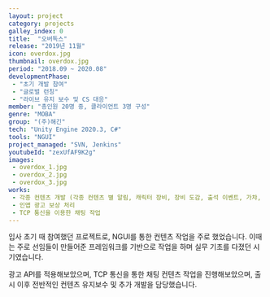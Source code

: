```yaml
---
layout: project
category: projects
galley_index: 0
title:  "오버독스"
release: "2019년 11월"
icon: overdox.jpg
thumbnail: overdox.jpg
period: "2018.09 ~ 2020.08"
developmentPhase:
 - "초기 개발 참여"
 - "글로벌 런칭"
 - "라이브 유지 보수 및 CS 대응"
member: "총인원 20명 중, 클라이언트 3명 구성"
genre: "MOBA"
group: "(주)해긴"
tech: "Unity Engine 2020.3, C#"
tools: "NGUI"
project_managed: "SVN, Jenkins"
youtubeId: "zexUfAF9K2g"
images:
 - overdox_1.jpg
 - overdox_2.jpg
 - overdox_3.jpg
works:
 - 각종 컨텐츠 개발 (각종 컨텐츠 별 알림, 캐릭터 장비, 장비 도감, 출석 이벤트, 가챠, 상점, 부루마블, 우편, 퀘스트 등)
 - 인앱 광고 보상 처리
 - TCP 통신을 이용한 채팅 작업
---
```


입사 초기 때 참여했던 프로젝트로, NGUI를 통한 컨텐츠 작업을 주로 했었습니다. 이때는 주로 선임들이 만들어준 프레임워크를 기반으로 작업을 하며 실무 기초를 다졌던 시기였습니다.

광고 API를 적용해보았으며, TCP 통신을 통한 채팅 컨텐츠 작업을 진행해보았으며, 출시 이후 전반적인 컨텐츠 유지보수 및 추가 개발을 담당했습니다.